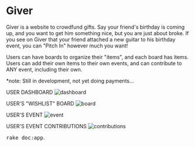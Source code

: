 # Giver

Giver is a website to crowdfund gifts. Say your friend's birthday is coming up, and you want to get him something nice, but you are just about broke. If you see on Giver that your friend attached a new guitar to his birthday event, you can "Pitch In" however much you want!

Users can have boards to organize their "items", and each board has items. Users can add their own items to their own events, and can contribute to ANY event, including their own. 

*note: Still in development, not yet doing payments...

USER DASHBOARD
![dashboard](https://github.com/tobyredd/giver/raw/master/dashboard.png)

USER'S "WISHLIST" BOARD
![board](https://github.com/tobyredd/giver/raw/master/board.png)

USER'S EVENT
![event](https://github.com/tobyredd/giver/raw/master/event.png)

USER'S EVENT CONTRIBUTIONS
![contributions](https://github.com/tobyredd/giver/raw/master/contributions.png)




<tt>rake doc:app</tt>.
